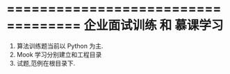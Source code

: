 ===================================
企业面试训练 和 慕课学习
===================================

1. 算法训练题当前以 Python 为主.
2. Mook 学习分别建立和工程目录
3. 试题,范例在根目录下.
